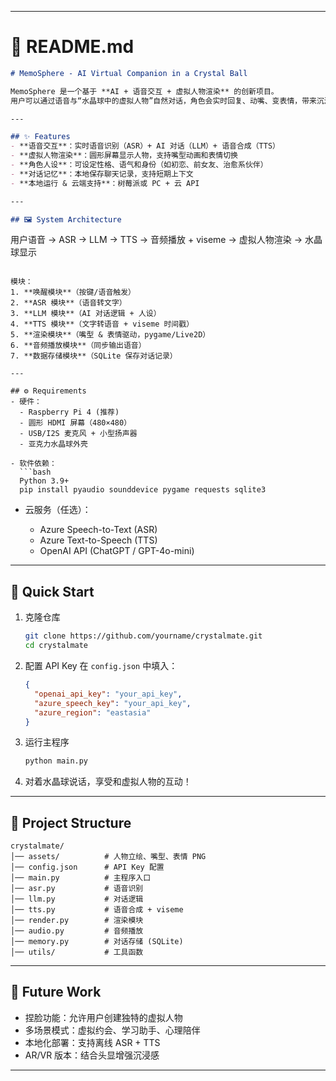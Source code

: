 
---

# 📄 README.md

```markdown
# MemoSphere - AI Virtual Companion in a Crystal Ball

MemoSphere 是一个基于 **AI + 语音交互 + 虚拟人物渲染** 的创新项目。  
用户可以通过语音与“水晶球中的虚拟人物”自然对话，角色会实时回复、动嘴、变表情，带来沉浸式的陪伴体验。  

---

## ✨ Features
- **语音交互**：实时语音识别（ASR）+ AI 对话（LLM）+ 语音合成（TTS）  
- **虚拟人物渲染**：圆形屏幕显示人物，支持嘴型动画和表情切换  
- **角色人设**：可设定性格、语气和身份（如初恋、前女友、治愈系伙伴）  
- **对话记忆**：本地保存聊天记录，支持短期上下文  
- **本地运行 & 云端支持**：树莓派或 PC + 云 API  

---

## 🖼️ System Architecture
```

用户语音 → ASR → LLM → TTS → 音频播放 + viseme → 虚拟人物渲染 → 水晶球显示

````

模块：
1. **唤醒模块**（按键/语音触发）  
2. **ASR 模块**（语音转文字）  
3. **LLM 模块**（AI 对话逻辑 + 人设）  
4. **TTS 模块**（文字转语音 + viseme 时间戳）  
5. **渲染模块**（嘴型 & 表情驱动，pygame/Live2D）  
6. **音频播放模块**（同步输出语音）  
7. **数据存储模块**（SQLite 保存对话记录）  

---

## ⚙️ Requirements
- 硬件：  
  - Raspberry Pi 4 (推荐)  
  - 圆形 HDMI 屏幕（480×480）  
  - USB/I2S 麦克风 + 小型扬声器  
  - 亚克力水晶球外壳  

- 软件依赖：  
  ```bash
  Python 3.9+
  pip install pyaudio sounddevice pygame requests sqlite3
````

* 云服务（任选）：

  * Azure Speech-to-Text (ASR)
  * Azure Text-to-Speech (TTS)
  * OpenAI API (ChatGPT / GPT-4o-mini)

---

## 🚀 Quick Start

1. 克隆仓库

   ```bash
   git clone https://github.com/yourname/crystalmate.git
   cd crystalmate
   ```

2. 配置 API Key
   在 `config.json` 中填入：

   ```json
   {
     "openai_api_key": "your_api_key",
     "azure_speech_key": "your_api_key",
     "azure_region": "eastasia"
   }
   ```

3. 运行主程序

   ```bash
   python main.py
   ```

4. 对着水晶球说话，享受和虚拟人物的互动！

---

## 📂 Project Structure

```
crystalmate/
│── assets/          # 人物立绘、嘴型、表情 PNG
│── config.json      # API Key 配置
│── main.py          # 主程序入口
│── asr.py           # 语音识别
│── llm.py           # 对话逻辑
│── tts.py           # 语音合成 + viseme
│── render.py        # 渲染模块
│── audio.py         # 音频播放
│── memory.py        # 对话存储 (SQLite)
│── utils/           # 工具函数
```

---

## 🔮 Future Work

* 捏脸功能：允许用户创建独特的虚拟人物
* 多场景模式：虚拟约会、学习助手、心理陪伴
* 本地化部署：支持离线 ASR + TTS
* AR/VR 版本：结合头显增强沉浸感

---



